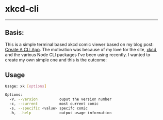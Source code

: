 # xkcd-cli

---

## Basis:

This is a simple terminal based xkcd comic viewer based on my blog post: [Create A CLI App](https://cdrainxv.github.io/blog/cli/2017/11/18/creating-a-cli-app.html). The motivation was because of my love for the site, [xkcd](https://xkcd.com), and the various Node CLI packages I've been
using recently. I wanted to create my own simple one and this is the outcome:

##  Usage

```bash
Usage: xk [options]

Options:
  -V, --version          ouput the version number
  -c, --current          most current comic
  -s, --specific <value> specifc comic
  -h, --help             output usage information
```

